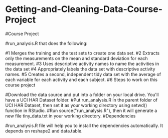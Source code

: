 # Getting-and-Cleaning-Data-Course-Project
#Course Project

#run_analysis.R that does the following:

#1 Merges the training and the test sets to create one data set.
#2 Extracts only the measurements on the mean and standard deviation for each measurement.
#3 Uses descriptive activity names to name the activities in the data set
#4 Appropriately labels the data set with descriptive activity names.
#5 Creates a second, independent tidy data set with the average of each variable for each activity and each subject.
#6 Steps to work on this course project

#Download the data source and put into a folder on your local drive. You'll have a UCI HAR Dataset folder.
#Put run_analysis.R in the parent folder of UCI HAR Dataset, then set it as your working directory using setwd() function in RStudio.
#Run source("run_analysis.R"), then it will generate a new file tiny_data.txt in your working directory.
#Dependencies

#run_analysis.R file will help you to install the dependencies automatically. It depends on reshape2 and data.table.
